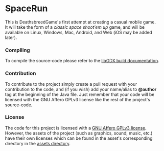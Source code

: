 SpaceRun
========

This is DeathsbreedGame's first attempt at creating a casual mobile game. It will take the form of a _classic space shoot'em up_ game, and will be available on Linux, Windows, Mac, Android, and Web (iOS may be added later).

### Compiling
To compile the source-code please refer to the [libGDX build documentation](https://github.com/libgdx/libgdx/wiki/Gradle-on-the-Commandline).

### Contribution
To contribute to the project simply create a pull request with your contribution to the code, and (if you wish) add your name/alias to __@author__ tag at the beginning of the Java file. Just remember that your code will be licensed with the GNU Affero GPLv3 license like the rest of the project's source-code.

### License
The code for this project is licensed with a [GNU Affero GPLv3 license](/LICENSE). However, the assets of the project (such as graphics, sound, music, etc.) have their own licenses which can be found in the asset's corresponding directory in the [assets directory](/android/assets/).
